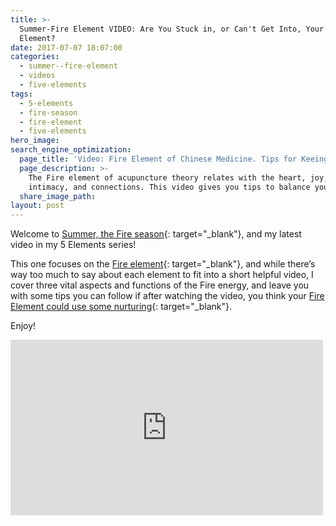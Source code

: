 ```yaml
---
title: >-
  Summer-Fire Element VIDEO: Are You Stuck in, or Can't Get Into, Your Own Fire
  Element?
date: 2017-07-07 18:07:00
categories:
  - summer--fire-element
  - videos
  - five-elements
tags:
  - 5-elements
  - fire-season
  - fire-element
  - five-elements
hero_image:
search_engine_optimization:
  page_title: 'Video: Fire Element of Chinese Medicine. Tips for Keeing yours Balanced.'
  page_description: >-
    The Fire element of acupuncture theory relates with the heart, joy, passion,
    intimacy, and connections. This video gives you tips to balance your Fire.
  share_image_path:
layout: post
---
```


Welcome to [Summer, the Fire season](/2017/06/19/out-of-the-wood-and-into-the-fire-more-tips-for-keeping-your-fire-element-balanced-this-summer/){: target="_blank"}, and my latest video in my 5 Elements series!

This one focuses on the [Fire element](/2017/05/23/into-the-fire-we-go-tips-for-staying-balanced-in-summer/){: target="_blank"}, and while there’s way too much to say about each element to fit into a short helpful video, I cover three vital aspects and functions of the Fire energy, and leave you with some tips you can follow if after watching the video, you think your [Fire Element could use some nurturing](/2011/08/03/a-powerful-recipe-to-nourish-and-cleanse-your-heartfire-element/){: target="_blank"}.

Enjoy!

<div class="cms-embed" data-cms-embed="PGlmcmFtZSB3aWR0aD0iNTAwIiBoZWlnaHQ9IjI4MSIgc3JjPSJodHRwczovL3d3dy55b3V0dWJlLmNvbS9lbWJlZC83U2J1SmpzNU4tbyIgZnJhbWVib3JkZXI9IjAiIGFsbG93PSJhdXRvcGxheTsgZW5jcnlwdGVkLW1lZGlhIiBhbGxvd2Z1bGxzY3JlZW4+PC9pZnJhbWU+"><iframe src="https://www.youtube.com/embed/7SbuJjs5N-o" allow="autoplay; encrypted-media" allowfullscreen="" width="500" height="281" frameborder="0"></iframe></div>

&nbsp;

&nbsp;

&nbsp;

&nbsp;